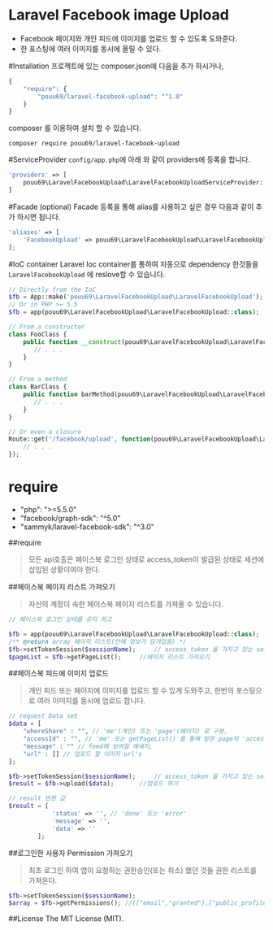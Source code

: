 # Laravel Facebook image Upload
- Facebook 페이지와 개인 피드에 이미지를 업로드 할 수 있도록 도와준다.
- 한 포스팅에 여러 이미지를 동시에 올릴 수 있다.

#Installation
프로젝트에 있는 composer.json에 다음을 추가 하시거나, 

```` php
{
    "require": {
        "pouu69/laravel-facebook-upload": "^1.0"
    }
}
````
composer 를 이용하여 설치 할 수 있습니다.

`composer require pouu69/laravel-facebook-upload`

#ServiceProvider
`config/app.php`에 아래 와 같이 providers에 등록을 합니다.

```` php
'providers' => [
	pouu69\LaravelFacebookUpload\LaravelFacebookUploadServiceProvider::class,
]
````

#Facade (optional)
Facade 등록을 통해 alias를 사용하고 싶은 경우 다음과 같이 추가 하시면 됩니다.

```` php
'aliases' => [
    'FacebookUpload' => pouu69\LaravelFacebookUpload\LaravelFacebookUploadFacade::class,
];
````

#IoC container
Laravel Ioc container를 통하여 자동으로 dependency 한것들을 `LaravelFacebookUpload` 에 reslove할 수 있습니다.

```` php
// Directly from the IoC
$fb = App::make('pouu69\LaravelFacebookUpload\LaravelFacebookUpload');
// Or in PHP >= 5.5
$fb = app(pouu69\LaravelFacebookUpload\LaravelFacebookUpload::class);

// From a constructor
class FooClass {
    public function __construct(pouu69\LaravelFacebookUpload\LaravelFacebookUpload $fb) {
       // . . .
    }
}

// From a method
class BarClass {
    public function barMethod(pouu69\LaravelFacebookUpload\LaravelFacebookUpload $fb) {
       // . . .
    }
}

// Or even a closure
Route::get('/facebook/upload', function(pouu69\LaravelFacebookUpload\LaravelFacebookUpload $fb) {
    // . . .
});
````

# require
- "php": ">=5.5.0"
- "facebook/graph-sdk": "^5.0"
- "sammyk/laravel-facebook-sdk": "^3.0"

##require
> 모든 api호출은 페이스북 로그인 상태로 access_token이 발급된 상태로 세션에 삽입된 상황이여야 한다.

##페이스북 페이지 리스트 가져오기
> 자신의 계정이 속한 페이스북 페이지 리스트를 가져올 수 있습니다.

```` php
// 페이스북 로그인 상태를 유지 하고

$fb = app(pouu69\LaravelFacebookUpload\LaravelFacebookUpload::class);
/** @return array 페이지 리스트(안에 정보가 담겨있음) */
$fb->setTokenSession($sessionName); 	// access_token 을 가지고 있는 session값 을 얻기 위하여 세션네임을 설정
$pageList = $fb->getPageList();		//페이지 리스트 가져오기
````

##페이스북 피드에 이미지 업로드
> 개인 피드 또는 페이지에 이미지를 업로드 할 수 있게 도와주고, 한번의 포스팅으로 여러 이미지를 동시에 업로드 합니다.

```` php
// request Data set
$data = [
	"whereShare" : "", // 'me'(개인) 또는 'page'(페이지) 로 구분,
	"accessId" : "", // 'me' 또는 getPageList() 를 통해 받은 page의 'access_token'(페이지로 업로드할때는  페이지 access_token이 필요)
	"message" : "" // feed에 보여질 메세지,
	"url" : [] // 업로드 할 이미지 url's 
];

$fb->setTokenSession($sessionName); 	// access_token 을 가지고 있는 session값 을 얻기 위하여 세션네임을 설정
$result = $fb->upload($data);	 	//업로드 하기

// result 반환 값
$result = [
            'status' => '', // 'done' 또는 'error'
            'message' => '',
            'data' => ''
        ];

````

##로그인한 사용자 Permission 가져오기
> 최초 로그인 하여 앱이 요청하는 권한승인(또는 취소) 했던 것들 권한 리스트를 가져온다.

```` php
$fb->setTokenSession($sessionName);
$array = $fb->getPermissions(); //[["email","granted"],["public_profile","granted"]];
````

##License
The MIT License (MIT). 
